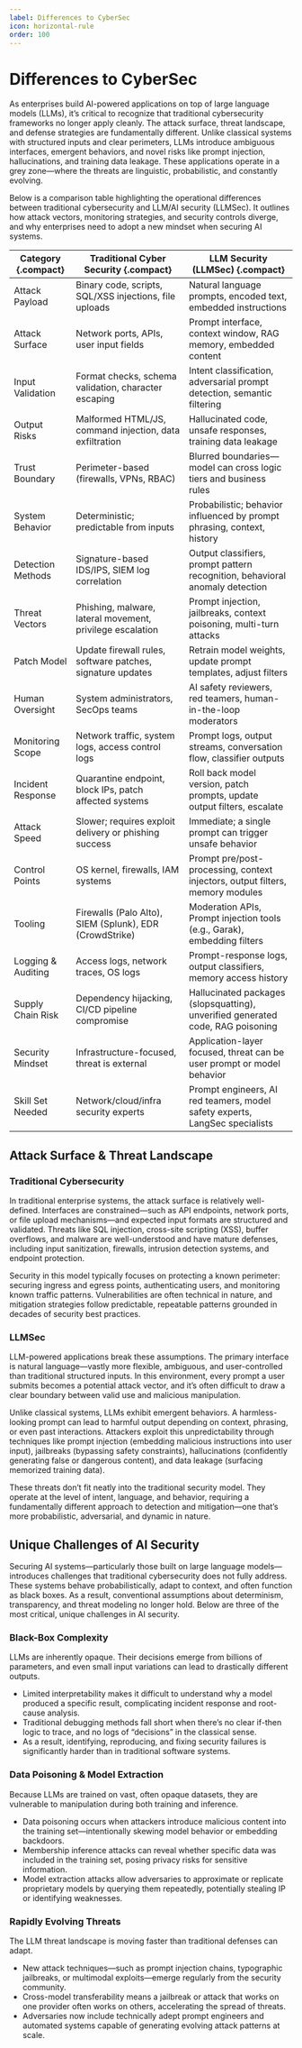 ```yaml
---
label: Differences to CyberSec
icon: horizontal-rule
order: 100
---
```


# Differences to CyberSec
As enterprises build AI-powered applications on top of large language models (LLMs), it’s critical to recognize that traditional cybersecurity frameworks no longer apply cleanly. The attack surface, threat landscape, and defense strategies are fundamentally different. Unlike classical systems with structured inputs and clear perimeters, LLMs introduce ambiguous interfaces, emergent behaviors, and novel risks like prompt injection, hallucinations, and training data leakage. These applications operate in a grey zone—where the threats are linguistic, probabilistic, and constantly evolving.

Below is a comparison table highlighting the operational differences between traditional cybersecurity and LLM/AI security (LLMSec). It outlines how attack vectors, monitoring strategies, and security controls diverge, and why enterprises need to adopt a new mindset when securing AI systems.

Category {.compact}               | Traditional Cyber Security {.compact}                                           | LLM Security (LLMSec) {.compact}
----------------------------------|----------------------------------------------------------------------------------|---------------------------------------------------------------------
Attack Payload                    | Binary code, scripts, SQL/XSS injections, file uploads                          | Natural language prompts, encoded text, embedded instructions
Attack Surface                    | Network ports, APIs, user input fields                                          | Prompt interface, context window, RAG memory, embedded content
Input Validation                  | Format checks, schema validation, character escaping                            | Intent classification, adversarial prompt detection, semantic filtering
Output Risks                      | Malformed HTML/JS, command injection, data exfiltration                         | Hallucinated code, unsafe responses, training data leakage
Trust Boundary                    | Perimeter-based (firewalls, VPNs, RBAC)                                         | Blurred boundaries—model can cross logic tiers and business rules
System Behavior                   | Deterministic; predictable from inputs                                          | Probabilistic; behavior influenced by prompt phrasing, context, history
Detection Methods                 | Signature-based IDS/IPS, SIEM log correlation                                   | Output classifiers, prompt pattern recognition, behavioral anomaly detection
Threat Vectors                    | Phishing, malware, lateral movement, privilege escalation                       | Prompt injection, jailbreaks, context poisoning, multi-turn attacks
Patch Model                       | Update firewall rules, software patches, signature updates                      | Retrain model weights, update prompt templates, adjust filters
Human Oversight                  | System administrators, SecOps teams                                             | AI safety reviewers, red teamers, human-in-the-loop moderators
Monitoring Scope                  | Network traffic, system logs, access control logs                               | Prompt logs, output streams, conversation flow, classifier outputs
Incident Response                 | Quarantine endpoint, block IPs, patch affected systems                          | Roll back model version, patch prompts, update output filters, escalate
Attack Speed                      | Slower; requires exploit delivery or phishing success                           | Immediate; a single prompt can trigger unsafe behavior
Control Points                    | OS kernel, firewalls, IAM systems                                               | Prompt pre/post-processing, context injectors, output filters, memory modules
Tooling                           | Firewalls (Palo Alto), SIEM (Splunk), EDR (CrowdStrike)                         | Moderation APIs, Prompt injection tools (e.g., Garak), embedding filters
Logging & Auditing                | Access logs, network traces, OS logs                                            | Prompt-response logs, output classifiers, memory access history
Supply Chain Risk                 | Dependency hijacking, CI/CD pipeline compromise                                 | Hallucinated packages (slopsquatting), unverified generated code, RAG poisoning
Security Mindset                  | Infrastructure-focused, threat is external                                      | Application-layer focused, threat can be user prompt or model behavior
Skill Set Needed                  | Network/cloud/infra security experts                                            | Prompt engineers, AI red teamers, model safety experts, LangSec specialists

## Attack Surface & Threat Landscape

### Traditional Cybersecurity

In traditional enterprise systems, the attack surface is relatively well-defined. Interfaces are constrained—such as API endpoints, network ports, or file upload mechanisms—and expected input formats are structured and validated. Threats like SQL injection, cross-site scripting (XSS), buffer overflows, and malware are well-understood and have mature defenses, including input sanitization, firewalls, intrusion detection systems, and endpoint protection.

Security in this model typically focuses on protecting a known perimeter: securing ingress and egress points, authenticating users, and monitoring known traffic patterns. Vulnerabilities are often technical in nature, and mitigation strategies follow predictable, repeatable patterns grounded in decades of security best practices.

### LLMSec
LLM-powered applications break these assumptions. The primary interface is natural language—vastly more flexible, ambiguous, and user-controlled than traditional structured inputs. In this environment, every prompt a user submits becomes a potential attack vector, and it’s often difficult to draw a clear boundary between valid use and malicious manipulation.

Unlike classical systems, LLMs exhibit emergent behaviors. A harmless-looking prompt can lead to harmful output depending on context, phrasing, or even past interactions. Attackers exploit this unpredictability through techniques like prompt injection (embedding malicious instructions into user input), jailbreaks (bypassing safety constraints), hallucinations (confidently generating false or dangerous content), and data leakage (surfacing memorized training data).

These threats don’t fit neatly into the traditional security model. They operate at the level of intent, language, and behavior, requiring a fundamentally different approach to detection and mitigation—one that’s more probabilistic, adversarial, and dynamic in nature.

## Unique Challenges of AI Security
Securing AI systems—particularly those built on large language models—introduces challenges that traditional cybersecurity does not fully address. These systems behave probabilistically, adapt to context, and often function as black boxes. As a result, conventional assumptions about determinism, transparency, and threat modeling no longer hold. Below are three of the most critical, unique challenges in AI security.

### Black-Box Complexity
LLMs are inherently opaque. Their decisions emerge from billions of parameters, and even small input variations can lead to drastically different outputs.
- Limited interpretability makes it difficult to understand why a model produced a specific result, complicating incident response and root-cause analysis.
- Traditional debugging methods fall short when there’s no clear if-then logic to trace, and no logs of “decisions” in the classical sense.
- As a result, identifying, reproducing, and fixing security failures is significantly harder than in traditional software systems.

### Data Poisoning & Model Extraction
Because LLMs are trained on vast, often opaque datasets, they are vulnerable to manipulation during both training and inference.
- Data poisoning occurs when attackers introduce malicious content into the training set—intentionally skewing model behavior or embedding backdoors.
- Membership inference attacks can reveal whether specific data was included in the training set, posing privacy risks for sensitive information.
- Model extraction attacks allow adversaries to approximate or replicate proprietary models by querying them repeatedly, potentially stealing IP or identifying weaknesses.

### Rapidly Evolving Threats
The LLM threat landscape is moving faster than traditional defenses can adapt.
- New attack techniques—such as prompt injection chains, typographic jailbreaks, or multimodal exploits—emerge regularly from the security community.
- Cross-model transferability means a jailbreak or attack that works on one provider often works on others, accelerating the spread of threats.
- Adversaries now include technically adept prompt engineers and automated systems capable of generating evolving attack patterns at scale.